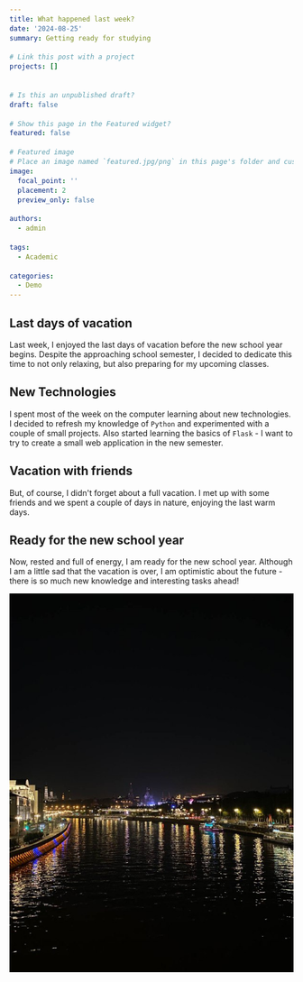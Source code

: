 ```yaml
---
title: What happened last week?
date: '2024-08-25'
summary: Getting ready for studying

# Link this post with a project
projects: []


# Is this an unpublished draft?
draft: false

# Show this page in the Featured widget?
featured: false

# Featured image
# Place an image named `featured.jpg/png` in this page's folder and customize its options here.
image: 
  focal_point: ''
  placement: 2
  preview_only: false

authors:
  - admin

tags:
  - Academic

categories:
  - Demo 
---
```





## Last days of vacation

Last week, I enjoyed the last days of vacation before the new school year begins. Despite the approaching school semester, I decided to dedicate this time to not only relaxing, but also preparing for my upcoming classes.

## New Technologies

I spent most of the week on the computer learning about new technologies. I decided to refresh my knowledge of `Python` and experimented with a couple of small projects. Also started learning the basics of `Flask` - I want to try to create a small web application in the new semester.

## Vacation with friends

But, of course, I didn't forget about a full vacation. I met up with some friends and we spent a couple of days in nature, enjoying the last warm days. 

## Ready for the new school year

Now, rested and full of energy, I am ready for the new school year. Although I am a little sad that the vacation is over, I am optimistic about the future - there is so much new knowledge and interesting tasks ahead!

![Picturesque](1.jpg)
